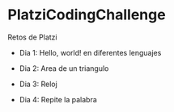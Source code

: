 # PlatziCodingChallenge
Retos de Platzi

- Dia 1: Hello, world! en diferentes lenguajes

- Dia 2: Area de un triangulo

- Dia 3: Reloj

- Dia 4: Repite la palabra